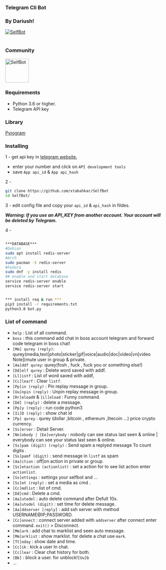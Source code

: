 ### Telegram Cli Bot
### By Dariush!
<p >
    <a href="https://github.com/xtabahkar/Selfnium">
        <img src="https://i.ibb.co/pXJ9frm/BOgY9ai.png" alt="SelfBot">
    </a>
	<br>
	</br>
	
### Community 
</p>
<p >
	<a href="https://T.me/self_b0t">
        <img src="https://i.imgur.com/Zze3Olg.png" alt="SelfBot" height="75" width="75">
    </a>
</p>

### Requirements
- Python 3.6 or higher.
- Telegram API key

### Library
<a href=https://github.com/pyrogram/pyrogram>Pyrogram</a>

### Installing
1 - get api key in <a href=https://my.telegram.org/auth> telegram website. </a>
  - enter your number and click on `API development tools` 
  - save `App api_id` & `App api_hash`

2 - 
```bash
git clone https://github.com/xtabahkar/SelfBot
cd SelfBot/
```
3 - edit config file and copy your `api_id` & `api_hash` in fildes.


***Warning: If you use an API_KEY from another account. Your account will be deleted by Telegram.***

4 -
```bash 

***DATABASE***
#Debian 
sudo apt install redis-server
#Arch
sudo pacman -S redis-server
#Fedora
sudo dnf -y install redis
## enable and start database
service redis-server enable
service redis-server start


*** install req & run ***
pip3 install -r requirements.txt
python3.8 bot.py
```


### List of command
  - `help` : List of all command. 
  - `boss` : this command add chat in boss account telegram and forward code telegram in boss chat!
  - `[Mm] qurey (reply)`: qurey(media,text|photo|sticker|gif|voice|audio|doc|video|vn[video Note])mute user in group & private.
  - `[Aa]ddf qurey`: qurey(fosh , fuck , fuck you or something else!)
  - `[Dd]elf qurey` : Delete word saved with addf.
  - `[Ll]istf` : List of word saved with addf,
  -	`[Cc]learf` : Clear `listf`.
  - `[Pp]in (reply)` : Pin replay message in group.
  - `[Uu]npin (reply)` : Unpin replay message in group.
  - `[Rr]eload0` & `[Ll]eload` : Funny command.
  - `[Dd] (reply)` : delete a message.
  - `[Pp]y (reply)` : run code python3
  - `[Ii]D (reply)` : show chat id 
  - `[Pp] qurey` : qurey (dollar ,bitcoin , ethereum ,litecoin ...) price crypto currency.
  - `[Ss]erver` : Detail Server.
  - `[Nn]obody | [Ee]verybody` : nobody can see status last seen & online | everybody can see your status last seen & online.
  - `[Ss]pam (digit) (reply)` : Send spam a replyed message To count digits .
  - `[Ss]pamf (digit)` : send message in `listf` as spam 
  - `[Aa]ction` : off|on action in private or group.
  - `[Ss]etaction (actionlist)` : set a action for to see list action enter `actionlist`.
  - `[Ss]ettings` : settings your selfbot and ...
  -	`[Ss]et (reply)` : set a media as cmd .
  - `[Cc]mdlist` : list of cmd.
  - `[Dd]cmd` : Delete a cmd.
  - `[Aa]utodel` : auto delete command after Defult 10s.
  - `[Aa]utodel (digit)` : set time for delete message.
  - `[Aa]ddserver [reply]` : add ssh server with method USERNAME@IP;PASSWORD.
  - `[Cc]onnect` : connect server added with `addserver` after connect enter command. `exit()` > Disconnect.
  -	`[Mm]ark` : add chat to marklist and seen auto message.
  - `[Mm]arklist` : show marklist. for delete a chat use `mark`.
  - `[Tt]oday` : show date and time.
  - `[Cc]ik` : kick a user In chat.
  - `[Cc]lear` : Clear chat history for both.
  - `[Bb]` : block a user. for unblock!`[Uu]b`
  - ...
 
 
 
 
